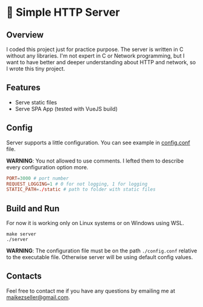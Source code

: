 # 🥳 Simple HTTP Server

## Overview
I coded this project just for practice purpose. The server is written in C without any libraries. I'm not expert in C or Network programming, but I want to have better and deeper understanding about HTTP and network, so I wrote this tiny project.

## Features
- Serve static files
- Serve SPA App (tested with VueJS build)

## Config
Server supports a little configuration. You can see example in [config.conf](config.conf) file.

**WARNING**: You not allowed to use comments. I lefted them to describe every configuration option more.
```conf
PORT=3000 # port number
REQUEST_LOGGING=1 # 0 for not logging, 1 for logging
STATIC_PATH=./static # path to folder with static files
```

## Build and Run
For now it is working only on Linux systems or on Windows using WSL.

```shell
make server
./server
```

**WARNING**: The configuration file must be on the path `./config.conf` relative to the executable file. Otherwise server will be using default config values.

## Contacts
Feel free to contact me if you have any questions by emailing me at maikezseller@gmail.com.
